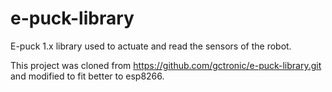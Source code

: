 # e-puck-library
E-puck 1.x library used to actuate and read the sensors of the robot.

This project was cloned from https://github.com/gctronic/e-puck-library.git and modified to fit better to esp8266.
